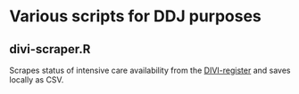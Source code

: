 # Various scripts for DDJ purposes

## divi-scraper.R
Scrapes status of intensive care availability from the [DIVI-register](https://www.divi.de/register/intensivregister) and saves locally as CSV.
